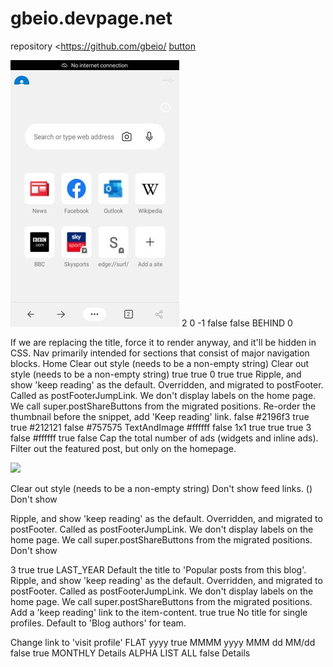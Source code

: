 # gbeio.devpage.net
repository <https://github.com/gbeio/
[button](<link rel="stylesheet"href="style.css">)

<img src="d.jpg">
2
0 -1 false false BEHIND 0

If we are replacing the title, force it to render anyway, and it'll be hidden in CSS.
Nav primarily intended for sections that consist of major navigation blocks.
 Home
Clear out style (needs to be a non-empty string)
Clear out style (needs to be a non-empty string)
true true 0 true true
Ripple, and show 'keep reading' as the default.
Overridden, and migrated to postFooter. Called as postFooterJumpLink. We don't display labels on the home page. We call super.postShareButtons from the migrated positions. Re-order the thumbnail before the snippet, add 'Keep reading' link.
false #2196f3 true true #212121 false #757575 TextAndImage #ffffff false 1x1 true true true 3 false #ffffff true false Cap the total number of ads (widgets and inline ads). Filter out the featured post, but only on the homepage.

<img src="img(3).jpg">



Clear out style (needs to be a non-empty string) Don't show feed links.
()
Don't show

Ripple, and show 'keep reading' as the default.
Overridden, and migrated to postFooter. Called as postFooterJumpLink. We don't display labels on the home page.
We call super.postShareButtons from the migrated positions.
Don't show




3 true true LAST_YEAR Default the title to 'Popular posts from this blog'.
Ripple, and show 'keep reading' as the default.
Overridden, and migrated to postFooter. Called as postFooterJumpLink. We don't display labels on the home page. We call super.postShareButtons from the migrated positions. Add a 'keep reading' link to the item-content.
true true
No title for single profiles. Default to 'Blog authors' for team.

Change link to 'visit profile'
FLAT yyyy true MMMM yyyy MMM dd MM/dd false true MONTHLY
Details
ALPHA LIST ALL false
Details
